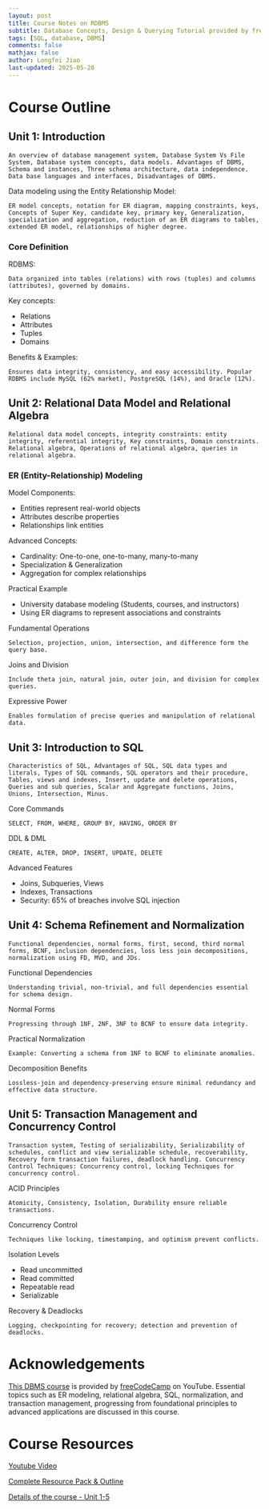 ```yaml
---
layout: post
title: Course Notes on RDBMS
subtitle: Database Concepts, Design & Querying Tutorial provided by freeCodeCamp.org
tags: [SQL, database, DBMS]
comments: false
mathjax: false
author: Longfei Jiao
last-updated: 2025-05-28
---
```




# Course Outline

## Unit 1: Introduction 

    An overview of database management system, Database System Vs File System, Database system concepts, data models. Advantages of DBMS, Schema and instances, Three schema architecture, data independence. Data base languages and interfaces, Disadvantages of DBMS.
    
Data modeling using the Entity Relationship Model:

    ER model concepts, notation for ER diagram, mapping constraints, keys, Concepts of Super Key, candidate key, primary key, Generalization, specialization and aggregation, reduction of an ER diagrams to tables, extended ER model, relationships of higher degree.

### Core Definition

RDBMS:

    Data organized into tables (relations) with rows (tuples) and columns (attributes), governed by domains.

Key concepts: 
 * Relations
 * Attributes
 * Tuples
 * Domains

Benefits & Examples: 

    Ensures data integrity, consistency, and easy accessibility. Popular RDBMS include MySQL (62% market), PostgreSQL (14%), and Oracle (12%).


## Unit 2: Relational Data Model and Relational Algebra

    Relational data model concepts, integrity constraints: entity integrity, referential integrity, Key constraints, Domain constraints. Relational algebra, Operations of relational algebra, queries in relational algebra.

### ER (Entity-Relationship) Modeling

Model Components:

 * Entities represent real-world objects
 * Attributes describe properties
 * Relationships link entities

Advanced Concepts:
 * Cardinality: One-to-one, one-to-many, many-to-many
 * Specialization & Generalization
 * Aggregation for complex relationships

Practical Example
 * University database modeling (Students, courses, and instructors)
 * Using ER diagrams to represent associations and constraints

Fundamental Operations

    Selection, projection, union, intersection, and difference form the query base. 

Joins and Division

    Include theta join, natural join, outer join, and division for complex queries. 

Expressive Power

    Enables formulation of precise queries and manipulation of relational data. 

## Unit 3: Introduction to SQL

    Characteristics of SQL, Advantages of SQL, SQL data types and literals, Types of SQL commands, SQL operators and their procedure, Tables, views and indexes, Insert, update and delete operations, Queries and sub queries, Scalar and Aggregate functions, Joins, Unions, Intersection, Minus.

Core Commands

    SELECT, FROM, WHERE, GROUP BY, HAVING, ORDER BY

DDL & DML

    CREATE, ALTER, DROP, INSERT, UPDATE, DELETE

Advanced Features

 * Joins, Subqueries, Views
 * Indexes, Transactions
 * Security: 65% of breaches involve SQL injection

## Unit 4: Schema Refinement and Normalization

    Functional dependencies, normal forms, first, second, third normal forms, BCNF, inclusion dependencies, loss less join decompositions, normalization using FD, MVD, and JDs.

Functional Dependencies

    Understanding trivial, non-trivial, and full dependencies essential for schema design.

Normal Forms

    Progressing through 1NF, 2NF, 3NF to BCNF to ensure data integrity.

Practical Normalization

    Example: Converting a schema from 1NF to BCNF to eliminate anomalies.

Decomposition Benefits

    Lossless-join and dependency-preserving ensure minimal redundancy and effective data structure.

## Unit 5: Transaction Management and Concurrency Control

    Transaction system, Testing of serializability, Serializability of schedules, conflict and view serializable schedule, recoverability, Recovery form transaction failures, deadlock handling. Concurrency Control Techniques: Concurrency control, locking Techniques for concurrency control.

ACID Principles

    Atomicity, Consistency, Isolation, Durability ensure reliable transactions.

Concurrency Control

    Techniques like locking, timestamping, and optimism prevent conflicts.

Isolation Levels

 * Read uncommitted
 * Read committed
 * Repeatable read
 * Serializable

Recovery & Deadlocks

    Logging, checkpointing for recovery; detection and prevention of deadlocks.





# Acknowledgements

[This DBMS course](https://www.youtube.com/watch?v=NdeeSEknp58) is provided by [freeCodeCamp](https://www.youtube.com/@freecodecamp) on YouTube. Essential topics such as ER modeling, relational algebra, SQL, normalization, and transaction management, progressing from foundational principles to advanced applications are discussed in this course. 

# Course Resources

[Youtube Video](https://www.youtube.com/watch?v=NdeeSEknp58)

[Complete Resource Pack & Outline](https://rdbms-resource-pack-650qinf.gamma.site/)

[Details of the course - Unit 1-5](https://pravin-hub-rgb.github.io/BCA/resources/sem3/dbmstbc302/index.html)
